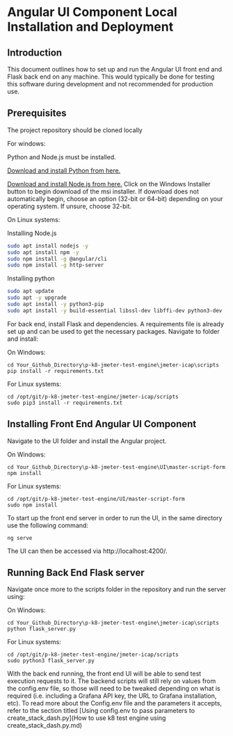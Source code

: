 # Angular UI Component Local Installation and Deployment

## Introduction

This document outlines how to set up and run the Angular UI front end and Flask back end on any machine. This would typically be done for testing this software during development and not recommended for production use.

## Prerequisites

The project repository should be cloned locally

For windows:

Python and Node.js must be installed.

[Download and install Python from here.](https://www.python.org/downloads/)

[Download and install Node.js from here.](https://nodejs.org/en/download/) Click on the Windows Installer button to begin download of the msi installer. If download does not automatically begin, choose an option (32-bit or 64-bit) depending on your operating system. If unsure, choose 32-bit.

On Linux systems:

Installing Node.js

```bash
sudo apt install nodejs -y
sudo apt install npm -y
sudo npm install -g @angular/cli
sudo npm install -g http-server
```
Installing python

```bash
sudo apt update
sudo apt -y upgrade
sudo apt install -y python3-pip
sudo apt install -y build-essential libssl-dev libffi-dev python3-dev
```

For back end, install Flask and dependencies. A requirements file is already set up and can be used to get the necessary packages. Navigate to folder and install:

On Windows:
```
cd Your_Github_Directory\p-k8-jmeter-test-engine\jmeter-icap\scripts
pip install -r requirements.txt
```

For Linux systems:
```
cd /opt/git/p-k8-jmeter-test-engine/jmeter-icap/scripts
sudo pip3 install -r requirements.txt
```



## Installing Front End Angular UI Component

Navigate to the UI folder and install the Angular project.

On Windows:
```
cd Your_Github_Directory\p-k8-jmeter-test-engine\UI\master-script-form
npm install
```

For Linux systems:
```
cd /opt/git/p-k8-jmeter-test-engine/UI/master-script-form
sudo npm install
```

To start up the front end server in order to run the UI, in the same directory use the following command:

```
ng serve
```
The UI can then be accessed via http://localhost:4200/.


## Running Back End Flask server

Navigate once more to the scripts folder in the repository and run the server using:

On Windows:
```
cd Your_Github_Directory\p-k8-jmeter-test-engine\jmeter-icap\scripts
python flask_server.py
```

For Linux systems:
```
cd /opt/git/p-k8-jmeter-test-engine/jmeter-icap/scripts
sudo python3 flask_server.py
```

With the back end running, the front end UI will be able to send test execution requests to it. The backend scripts will still rely on values from the config.env file, so those will need to be tweaked depending on what is required (i.e. including a Grafana API key, the URL to Grafana installation, etc). To read more about the Config.env file and the parameters it accepts, refer to the section titled [Using config.env to pass parameters to create_stack_dash.py](How to use k8 test engine using create_stack_dash.py.md)
